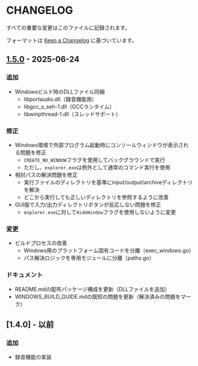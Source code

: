 # CHANGELOG

すべての重要な変更はこのファイルに記録されます。

フォーマットは [Keep a Changelog](https://keepachangelog.com/ja/1.0.0/) に基づいています。

## [1.5.0] - 2025-06-24

### 追加
- Windowsビルド時のDLLファイル同梱
  - libportaudio.dll（録音機能用）
  - libgcc_s_seh-1.dll（GCCランタイム）
  - libwinpthread-1.dll（スレッドサポート）

### 修正
- Windows環境で外部プログラム起動時にコンソールウィンドウが表示される問題を修正
  - `CREATE_NO_WINDOW`フラグを使用してバックグラウンドで実行
  - ただし、`explorer.exe`は例外として通常のコマンド実行を使用
- 相対パスの解決問題を修正
  - 実行ファイルのディレクトリを基準にinput/output/archiveディレクトリを解決
  - どこから実行しても正しいディレクトリを参照するように改善
- GUI版で入力/出力ディレクトリボタンが反応しない問題を修正
  - `explorer.exe`に対して`HideWindow`フラグを使用しないように変更

### 変更
- ビルドプロセスの改善
  - Windows用のプラットフォーム固有コードを分離（exec_windows.go）
  - パス解決ロジックを専用モジュールに分離（paths.go）

### ドキュメント
- README.mdの配布パッケージ構成を更新（DLLファイルを追加）
- WINDOWS_BUILD_GUIDE.mdの既知の問題を更新（解決済みの問題をマーク）

## [1.4.0] - 以前

### 追加
- 録音機能の実装

[1.5.0]: https://github.com/infoHiroki/KoeMoji-Go/releases/tag/v1.5.0
